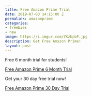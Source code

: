 ```yaml
---
title: Free Amazon Prime Trial
date: 2019-07-03 14:15:00 Z
permalink: amazonprime
categories:
- freebies
- new
image: https://i.imgur.com/ZKzbpbP.jpg
description: Get Free Amazon Prime!
layout: post
---
```


Free 6 month trial for students!

[Free Amazon Prime 6 Month Trial](https://amzn.to/2mFLIKm)

Get your 30 day free trial now!

[Free Amazon Prime 30 Day Trial](https://amzn.to/2J6BeMy)